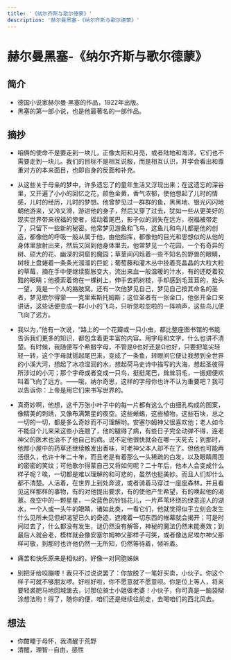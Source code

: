 ```yaml
---
title: '《纳尔齐斯与歌尔德蒙》'
description: '赫尔曼黑塞-《纳尔齐斯与歌尔德蒙》'
---
```



# 赫尔曼黑塞-《纳尔齐斯与歌尔德蒙》

## 简介

* 德国小说家赫尔曼·黑塞的作品，1922年出版。
* 黑塞的第一部小说，也是他最著名的一部作品。

## 摘抄

* 咱俩的使命不是要走到一块儿，正像太阳和月亮，或者陆地和海洋，它们也不需要走到一块儿。我们的目标不是相互说服，而是相互认识，并学会看出和尊重对方的本来面目，也即自身的反面和补充。


* 从这些关于母亲的梦中，许多遗忘了的童年生活又浮现出来；在这遗忘的深谷里，又开遍了小小的回忆之花，颜色金黄，香气浓郁，使他想起了儿时的情感，儿时的经历，儿时的梦想。他曾梦见过一群群的鱼，黑黑地、银光闪闪地朝他游来，又冷又滑，游进他的身子，然后又穿了过去，犹如一些从更美好的现实世界带来祝福的使者，摇动着尾巴，影子似的消失在远方，祝福被带走了，只留下一些新的秘密。他常梦见游鱼和飞鸟，这鱼儿和鸟儿都是他的创造，都像他的呼吸一般从属于他，由他指挥，都像他的目光和思想似的从他的身体里放射出来，然后又回到他身体里去。他常梦见一个花园，一个有奇异的树、硕大的花、幽深的洞窟的魔园；草茎间闪烁着一些不知名的野兽的眼睛，树枝上盘蜷着一条条光溜溜的巨蛇；葡萄藤和灌木丛中挂着亮晶晶的大粒大粒的草莓，摘在手中便继续膨胀变大，流出来血一般温暖的汁水，有的还眨着狡黠的眼睛；他摸索着倚在一棵树上，伸手去抓树枝，手却感到毛茸茸的，抬头一望，竟是一个人的胳肢窝。还有一次他梦见自己，梦见自己按其命名的圣者，梦见歌尔得蒙——克里索斯托姆斯；这位圣者有一张金口，他张开金口来讲话，这些话便变成一群小小的飞鸟，只听忽啦忽啦的一阵响声，这些鸟儿便飞向了远方。


* 我以为，”他有一次说，“路上的一个花瓣或一只小虫，都比整座图书馆的书能告诉我们更多的知识，都包含着更丰富的内容。用字母和文字，什么也讲不清楚。有时候，我随便写个希腊字母，不管是θ也好还是Ω也好，只要把笔尖轻轻一转，这个字母就摇起尾巴来，变成了一条鱼，转眼间它便让我想到全世界的小溪大河，想起了冰凉湿润的水，想起荷马史诗中描写的大海，想起圣彼得所涉过的小河；那个字母或者变成一只鸟，挺挺尾巴，耸耸羽毛，一振翅便欢叫着飞向了远方。——哦，纳尔奇思，这样的字母你也许不认为重要吧？我可以告诉你：上帝是用它们来书写世界的。

* 真奇妙啊，他想，这千万张小叶子中的每一片都有这么个由细孔构成的图案，像精美的刺绣，又像布满繁星的夜空。这些蜥蜴，这些植物，这些石块，总之一切的一切，都是多么奇妙而不可理解哟。安塞尔姆神父很喜欢他；老人如今不能自个儿来采这些小连翘了，他的腿得了病，有些日子完全动弹不得，连老神父的医术也治不了他自己的病。说不定他很快就会在哪一天死去；到那时，他那小屋中的药草还继续散发出香味，可老神父本人却不在了。但他也可能再活很久，也许十年二十年，而且老是有着那么一头稀疏的白发，以及眼睛周围的密密的笑纹；可他歌尔得蒙自己又将如何呢？二十年后，他本人会变成什么样子呢？唉，一切都是难以理解的和可悲的，虽然也挺美妙。而且人们却什么都不清楚。人活着，在世界上到处奔波，或者骑着马穿过一座座森林，并且看见这样那样的事物，有的对他提出要求，有的使他产生希望，有的唤起他的渴慕。夜空中的一颗星星，一朵蓝色的铃铛花儿，一片芦苇环绕的绿意迎人的湖水，一个人或一头牛的眼睛，诸如此类，一看它们，他就觉得似乎立刻会发生什么见所未见但却渴望已久的奇迹，遮掩着一切东西的帷幕就会揭开；可是时间过去了，什么都没有发生，谜仍然没有解答，神秘的魔法仍然未能奏效；到最后人就会老，模样就会像安塞尔姆神父那样子可笑，或者像达尼埃尔神父那样可敬，到那时也许他仍然一无所知，仍然等待着，倾听着。

* 痛苦和快乐原来是相似的，好像一对同胞姊妹
  
* 别把牙给咬蹦喽！我只不过说说罢了：你放脱了一笔好买卖，小伙子。你这个样子可就不够朋友啰。好啦好啦，你不愿意就不愿意呗。你是位上等人，将来要轻裘肥马地回城堡去，讨那位骑士小姐做老婆！小伙子，你可真是一脑袋糊涂想法哟！得了，随你的便，咱们还是继续往前走，去喝咱们的西北风去。

## 想法

* 你酣睡于母怀，我清醒于荒野
* 清醒，理智--自由，感性

